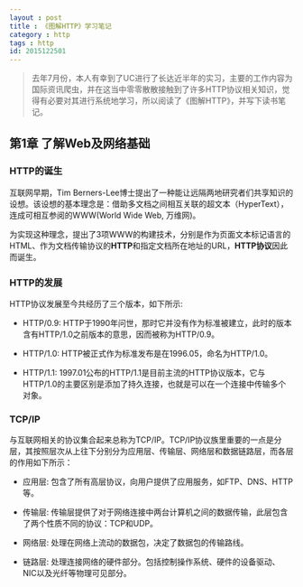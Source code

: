 ```yaml
---
layout : post
title : 《图解HTTP》学习笔记
category : http
tags : http
id: 2015122501
---
```


> 去年7月份，本人有幸到了UC进行了长达近半年的实习，主要的工作内容为国际资讯爬虫，并在这当中零零散散接触到了许多HTTP协议相关知识，觉得有必要对其进行系统地学习，所以阅读了《图解HTTP》，并写下读书笔记。

## **第1章 了解Web及网络基础**

### **HTTP的诞生**

互联网早期，Tim Berners-Lee博士提出了一种能让远隔两地研究者们共享知识的设想。该设想的基本理念是：借助多文档之间相互关联的超文本（HyperText），连成可相互参阅的WWW(World Wide Web, 万维网)。

为实现这种理念，提出了3项WWW的构建技术，分别是作为页面文本标记语言的HTML、作为文档传输协议的**HTTP**和指定文档所在地址的URL，**HTTP协议**因此而诞生。

### **HTTP的发展**

HTTP协议发展至今共经历了三个版本，如下所示:

* HTTP/0.9: HTTP于1990年问世，那时它并没有作为标准被建立，此时的版本含有HTTP/1.0之前版本的意思，因而被称为HTTP/0.9。

* HTTP/1.0: HTTP被正式作为标准发布是在1996.05，命名为HTTP/1.0。
	
* HTTP/1.1: 1997.01公布的HTTP/1.1是目前主流的HTTP协议版本，它与HTTP/1.0的主要区别是添加了持久连接，也就是可以在一个连接中传输多个对象。

### **TCP/IP**

与互联网相关的协议集合起来总称为TCP/IP。TCP/IP协议族里重要的一点是分层，其按照层次从上往下分别分为应用层、传输层、网络层和数据链路层，而各层的作用如下所示：

* 应用层: 包含了所有高层协议，向用户提供了应用服务，如FTP、DNS、HTTP等。

* 传输层: 传输层提供了对于网络连接中两台计算机之间的数据传输，此层包含了两个性质不同的协议：TCP和UDP。

* 网络层: 处理在网络上流动的数据包，决定了数据包的传输路线。

* 链路层: 处理连接网络的硬件部分。包括控制操作系统、硬件的设备驱动、NIC以及光纤等物理可见部分。



